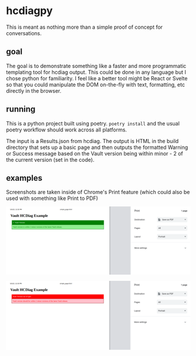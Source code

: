 # hcdiagpy

This is meant as nothing more than a simple proof of concept for conversations.

## goal

The goal is to demonstrate something like a faster and more programmatic templating tool for hcdiag output.
This could be done in any language but I chose python for familiarity.
I feel like a better tool might be React or Svelte so that you could manipulate the DOM on-the-fly with text, formatting, etc directly in the browser.

## running

This is a python project built using poetry.
`poetry install` and the usual poetry workflow should work across all platforms.

The input is a Results.json from hcdiag.
The output is HTML in the build directory that sets up a basic page and then outputs the formatted Warning or Success message based on the Vault version being within minor - 2 of the current version (set in the code).

## examples

Screenshots are taken inside of Chrome's Print feature (which could also be used with something like Print to PDF)

![Passing page](screenshot_pass.png)

![Failing page](screenshot_fail.png)
